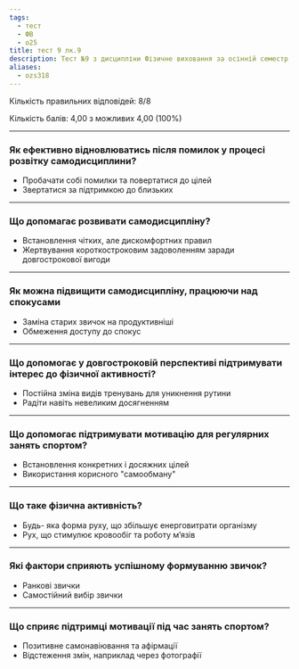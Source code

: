 ```yaml
---
tags:
  - тест
  - ФВ
  - о25
title: тест 9 лк.9
description: Тест №9 з дисципліни Фізичне виховання за осінній семестр 2025-2026 навчального року
aliases:
  - ozs318
---
```

Кількість правильних відповідей: 8/8

Кількість балів: 4,00 з можливих 4,00 (100%)

---
### Як ефективно відновлюватись після помилок у процесі розвітку самодисциплини?
* Пробачати собі помилки та повертатися до цілей
* Звертатися за підтримкою до близьких

---
### Що допомагає розвивати самодисципліну?

* Встановлення чітких, але дискомфортних правил
* Жертвування короткостроковим задоволенням заради довгострокової вигоди

---
### Як можна підвищити самодисципліну, працюючи над спокусами

* Заміна старих звичок на продуктивніші
* Обмеження доступу до спокус

---
### Що допомогає у  довгостроковій  перспективі підтримувати інтерес до фізичної активності?

* Постійна зміна видів тренувань для уникнення рутини
* Радіти навіть невеликим досягненням

---
### Що допомогає  підтримувати  мотивацію для регулярних занять спортом?

* Встановлення конкретних і досяжних цілей
* Використання  корисного "самообману"

---
### Що таке фізична активність?

* Будь- яка форма руху, що збільшує енерговитрати організму
* Рух, що стимулює кровообіг та роботу м’язів

---
### Які фактори сприяють успішному формуванню звичок?

* Ранкові звички
* Самостійний вибір звички

---
### Що сприяє підтримці мотивації під час занять спортом?

* Позитивне самонавіювання та афірмації
* Відстеження змін, наприклад через фотографії
